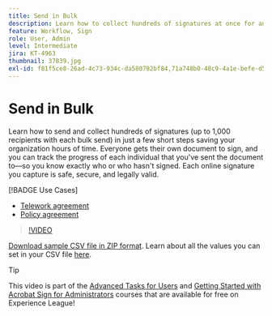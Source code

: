 ```yaml
---
title: Send in Bulk
description: Learn how to collect hundreds of signatures at once for any document in just a few short steps
feature: Workflow, Sign
role: User, Admin
level: Intermediate
jira: KT-4963
thumbnail: 37839.jpg
exl-id: f81f5ce8-26ad-4c73-934c-da580782bf84,71a748b0-48c9-4a1e-befe-d5f311d6c05e
---
```

# Send in Bulk

Learn how to send and collect hundreds of signatures (up to 1,000 recipients with each bulk send) in just a few short steps saving your organization hours of time. Everyone gets their own document to sign, and you can track the progress of each individual that you've sent the document to—so you know exactly who or who hasn't signed. Each online signature you capture is safe, secure, and legally valid.

[!BADGE Use Cases]

* [Telework agreement](https://experienceleague.adobe.com/docs/document-cloud-learn/sign-learning-hub/expand/recipes/gov/usecasegovtelework.html?lang=en)
* [Policy agreement](https://experienceleague.adobe.com/docs/document-cloud-learn/sign-learning-hub/expand/recipes/com/usecasecompolicy.html?lang=en)

>[!VIDEO](https://video.tv.adobe.com/v/33655?quality=12&learn=on&hidetitle=true)

[Download sample CSV file in ZIP format](../assets/sendInBulkSample.zip). Learn about all the values you can set in your CSV file [here](https://helpx.adobe.com/sign/adv-user/send-in-bulk/send-with-csv.html).

>[!TIP]
>
>This video is part of the [Advanced Tasks for Users](https://experienceleague.adobe.com/?recommended=Sign-U-1-2020.3) and [Getting Started with Acrobat Sign for Administrators](https://experienceleague.adobe.com/?recommended=Sign-A-1-2020.2) courses that are available for free on Experience League!
